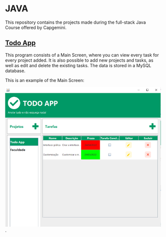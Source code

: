 # JAVA

This repository contains the projects made during the full-stack Java Course offered by Capgemini.

## [Todo App](https://github.com/paola-yumi-m/JAVA/blob/main/todoApp/app/src/main/java/todoApp/App.java)

This program consists of a Main Screen, where you can view every task for every project added.
It is also possible to add new projects and tasks, as well as edit and delete the existing tasks.
The data is stored in a MySQL database.

This is an example of the Main Screen:

![main screen](MainScreen.png "main screen").
